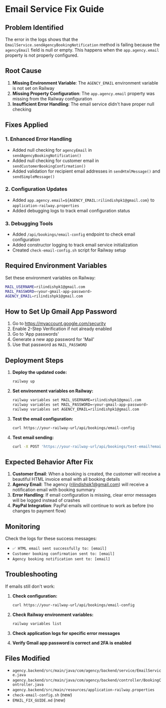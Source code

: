 # Email Service Fix Guide

## Problem Identified

The error in the logs shows that the `EmailService.sendAgencyBookingNotification` method is failing because the `agencyEmail` field is null or empty. This happens when the `app.agency.email` property is not properly configured.

## Root Cause

1. **Missing Environment Variable**: The `AGENCY_EMAIL` environment variable is not set on Railway
2. **Missing Property Configuration**: The `app.agency.email` property was missing from the Railway configuration
3. **Insufficient Error Handling**: The email service didn't have proper null checking

## Fixes Applied

### 1. Enhanced Error Handling
- Added null checking for `agencyEmail` in `sendAgencyBookingNotification()`
- Added null checking for customer email in `sendCustomerBookingConfirmation()`
- Added validation for recipient email addresses in `sendHtmlMessage()` and `sendSimpleMessage()`

### 2. Configuration Updates
- Added `app.agency.email=${AGENCY_EMAIL:rilindishpk1@gmail.com}` to `application-railway.properties`
- Added debugging logs to track email configuration status

### 3. Debugging Tools
- Added `/api/bookings/email-config` endpoint to check email configuration
- Added constructor logging to track email service initialization
- Created `check-email-config.sh` script for Railway setup

## Required Environment Variables

Set these environment variables on Railway:

```bash
MAIL_USERNAME=rilindishpk1@gmail.com
MAIL_PASSWORD=<your-gmail-app-password>
AGENCY_EMAIL=rilindishpk1@gmail.com
```

## How to Set Up Gmail App Password

1. Go to https://myaccount.google.com/security
2. Enable 2-Step Verification if not already enabled
3. Go to 'App passwords'
4. Generate a new app password for 'Mail'
5. Use that password as `MAIL_PASSWORD`

## Deployment Steps

1. **Deploy the updated code:**
   ```bash
   railway up
   ```

2. **Set environment variables on Railway:**
   ```bash
   railway variables set MAIL_USERNAME=rilindishpk1@gmail.com
   railway variables set MAIL_PASSWORD=<your-gmail-app-password>
   railway variables set AGENCY_EMAIL=rilindishpk1@gmail.com
   ```

3. **Test the email configuration:**
   ```bash
   curl https://your-railway-url/api/bookings/email-config
   ```

4. **Test email sending:**
   ```bash
   curl -X POST 'https://your-railway-url/api/bookings/test-email?email=your-test-email@example.com'
   ```

## Expected Behavior After Fix

1. **Customer Email**: When a booking is created, the customer will receive a beautiful HTML invoice email with all booking details
2. **Agency Email**: The agency (rilindishpk1@gmail.com) will receive a notification email with booking summary
3. **Error Handling**: If email configuration is missing, clear error messages will be logged instead of crashes
4. **PayPal Integration**: PayPal emails will continue to work as before (no changes to payment flow)

## Monitoring

Check the logs for these success messages:
- `✅ HTML email sent successfully to: [email]`
- `Customer booking confirmation sent to: [email]`
- `Agency booking notification sent to: [email]`

## Troubleshooting

If emails still don't work:

1. **Check configuration:**
   ```bash
   curl https://your-railway-url/api/bookings/email-config
   ```

2. **Check Railway environment variables:**
   ```bash
   railway variables list
   ```

3. **Check application logs for specific error messages**

4. **Verify Gmail app password is correct and 2FA is enabled**

## Files Modified

- `agency.backend/src/main/java/com/agency/backend/service/EmailService.java`
- `agency.backend/src/main/java/com/agency/backend/controller/BookingController.java`
- `agency.backend/src/main/resources/application-railway.properties`
- `check-email-config.sh` (new)
- `EMAIL_FIX_GUIDE.md` (new)

